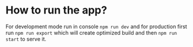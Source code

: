 # How to run the app?
For development mode run in console `npm run dev` and for production first run `npm run export` which will create optimized build and then `npm run start` to serve it.